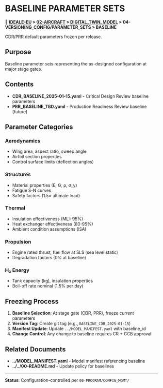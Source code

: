 # BASELINE PARAMETER SETS

**📍 [IDEALE-EU](../../../../) > [02-AIRCRAFT](../../../) > [DIGITAL_TWIN_MODEL](../../) > 04-VERSIONING_CONFIG/PARAMETER_SETS > BASELINE**

CDR/PRR default parameters frozen per release.

## Purpose

Baseline parameter sets representing the as-designed configuration at major stage gates.

## Contents

- **CDR_BASELINE_2025-01-15.yaml** - Critical Design Review baseline parameters
- **PRR_BASELINE_TBD.yaml** - Production Readiness Review baseline (future)

## Parameter Categories

### Aerodynamics
- Wing area, aspect ratio, sweep angle
- Airfoil section properties
- Control surface limits (deflection angles)

### Structures
- Material properties (E, G, ρ, σ_y)
- Fatigue S-N curves
- Safety factors (1.5× ultimate load)

### Thermal
- Insulation effectiveness (MLI: 95%)
- Heat exchanger effectiveness (80-95%)
- Ambient condition assumptions (ISA)

### Propulsion
- Engine rated thrust, fuel flow at SLS (sea level static)
- Degradation factors (0% at baseline)

### H₂ Energy
- Tank capacity (kg), insulation properties
- Boil-off rate nominal (1.5% per day)

## Freezing Process

1. **Baseline Selection**: At stage gate (CDR, PRR), freeze current parameters
2. **Version Tag**: Create git tag (e.g., `BASELINE_CDR_2025-01-15`)
3. **Manifest Update**: Update `../MODEL_MANIFEST.yaml` with baseline_id
4. **Change Control**: Any change to baseline requires CR + CCB approval

## Related Documents

- **../MODEL_MANIFEST.yaml** - Model manifest referencing baseline
- **../../00-README.md** - Update policy for baselines

---

**Status**: Configuration-controlled per `00-PROGRAM/CONFIG_MGMT/`
